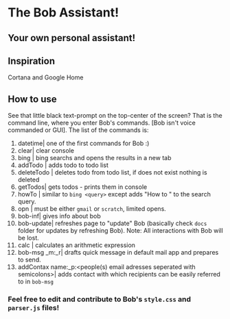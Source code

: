# The Bob Assistant!
## Your own personal assistant!
## Inspiration
Cortana and Google Home
## How to use
See that little black text-prompt on the top-center of the screen? That is the command line, where you enter Bob's commands. [Bob isn't voice commanded or GUI]. The list of the commands is:
1. datetime| one of the first commands for Bob :)
2. clear| clear console
3. bing <query>| bing searchs <query> and opens the results in a new tab
4. addTodo <todoname>| adds todo to todo list
5. deleteTodo <todoname>| deletes todo from todo list, if <todoname> does not exist nothing is deleted
6. getTodos| gets todos - prints them in console
7. howTo <what>| similar to `bing <query>` except adds "How to " to the search query.
8. opn <place>| <place> must be either `gmail` or `scratch`, limited opens. 
9. bob-inf| gives info about bob
10. bob-update| refreshes page to "update" Bob (basically check `docs` folder for updates by refreshing Bob). Note: All interactions with Bob will be lost.
11. calc <expression>| calculates an arithmetic expression 
12. bob-msg _m:<msg>_r<recipients email or contact name>| drafts quick message in default mail app and prepares to send.
13. addContax name:<contaxname>_p:<people(s) email adresses seperated with semicolons>| adds contact with which recipients can be easily referred to in `bob-msg`
### Feel free to edit and contribute to Bob's `style.css` and `parser.js` files!
